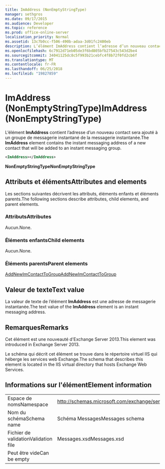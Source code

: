 ```yaml
---
title: ImAddress (NonEmptyStringType)
manager: sethgros
ms.date: 09/17/2015
ms.audience: Developer
ms.topic: reference
ms.prod: office-online-server
localization_priority: Normal
ms.assetid: 13c7b0cc-f506-490b-adaa-3d01fc2400eb
description: L’élément ImAddress contient l’adresse d’un nouveau contact sera ajouté à un groupe de messagerie instantané de la messagerie instantanée.
ms.openlocfilehash: 6c7912d71eb05de3f6bd805bfb27543c543d2be4
ms.sourcegitcommit: 34041125dc8c5f993b21cebfc4f8b72f0fd2cb6f
ms.translationtype: MT
ms.contentlocale: fr-FR
ms.lasthandoff: 06/25/2018
ms.locfileid: "19827859"
---
```

# <a name="imaddress-nonemptystringtype"></a><span data-ttu-id="9caf5-103">ImAddress (NonEmptyStringType)</span><span class="sxs-lookup"><span data-stu-id="9caf5-103">ImAddress (NonEmptyStringType)</span></span>

<span data-ttu-id="9caf5-104">L’élément **ImAddress** contient l’adresse d’un nouveau contact sera ajouté à un groupe de messagerie instantané de la messagerie instantanée.</span><span class="sxs-lookup"><span data-stu-id="9caf5-104">The **ImAddress** element contains the instant messaging address of a new contact that will be added to an instant messaging group.</span></span> 
  
```XML
<ImAddress></ImAddress>
```

 <span data-ttu-id="9caf5-105">**NonEmptyStringType**</span><span class="sxs-lookup"><span data-stu-id="9caf5-105">**NonEmptyStringType**</span></span>
## <a name="attributes-and-elements"></a><span data-ttu-id="9caf5-106">Attributs et éléments</span><span class="sxs-lookup"><span data-stu-id="9caf5-106">Attributes and elements</span></span>

<span data-ttu-id="9caf5-107">Les sections suivantes décrivent les attributs, éléments enfants et éléments parents.</span><span class="sxs-lookup"><span data-stu-id="9caf5-107">The following sections describe attributes, child elements, and parent elements.</span></span>
  
### <a name="attributes"></a><span data-ttu-id="9caf5-108">Attributs</span><span class="sxs-lookup"><span data-stu-id="9caf5-108">Attributes</span></span>

<span data-ttu-id="9caf5-109">Aucun.</span><span class="sxs-lookup"><span data-stu-id="9caf5-109">None.</span></span>
  
### <a name="child-elements"></a><span data-ttu-id="9caf5-110">Éléments enfants</span><span class="sxs-lookup"><span data-stu-id="9caf5-110">Child elements</span></span>

<span data-ttu-id="9caf5-111">Aucun.</span><span class="sxs-lookup"><span data-stu-id="9caf5-111">None.</span></span>
  
### <a name="parent-elements"></a><span data-ttu-id="9caf5-112">Éléments parents</span><span class="sxs-lookup"><span data-stu-id="9caf5-112">Parent elements</span></span>

[<span data-ttu-id="9caf5-113">AddNewImContactToGroup</span><span class="sxs-lookup"><span data-stu-id="9caf5-113">AddNewImContactToGroup</span></span>](addnewimcontacttogroup.md)
  
## <a name="text-value"></a><span data-ttu-id="9caf5-114">Valeur de texte</span><span class="sxs-lookup"><span data-stu-id="9caf5-114">Text value</span></span>

<span data-ttu-id="9caf5-115">La valeur de texte de l’élément **ImAddress** est une adresse de messagerie instantanée.</span><span class="sxs-lookup"><span data-stu-id="9caf5-115">The text value of the **ImAddress** element is an instant messaging address.</span></span> 
  
## <a name="remarks"></a><span data-ttu-id="9caf5-116">Remarques</span><span class="sxs-lookup"><span data-stu-id="9caf5-116">Remarks</span></span>

<span data-ttu-id="9caf5-117">Cet élément est une nouveauté d'Exchange Server 2013.</span><span class="sxs-lookup"><span data-stu-id="9caf5-117">This element was introduced in Exchange Server 2013.</span></span>
  
<span data-ttu-id="9caf5-118">Le schéma qui décrit cet élément se trouve dans le répertoire virtuel IIS qui héberge les services web Exchange.</span><span class="sxs-lookup"><span data-stu-id="9caf5-118">The schema that describes this element is located in the IIS virtual directory that hosts Exchange Web Services.</span></span>
  
## <a name="element-information"></a><span data-ttu-id="9caf5-119">Informations sur l'élément</span><span class="sxs-lookup"><span data-stu-id="9caf5-119">Element information</span></span>

|||
|:-----|:-----|
|<span data-ttu-id="9caf5-120">Espace de noms</span><span class="sxs-lookup"><span data-stu-id="9caf5-120">Namespace</span></span>  <br/> |http://schemas.microsoft.com/exchange/services/2006/messages  <br/> |
|<span data-ttu-id="9caf5-121">Nom du schéma</span><span class="sxs-lookup"><span data-stu-id="9caf5-121">Schema name</span></span>  <br/> |<span data-ttu-id="9caf5-122">Schéma Messages</span><span class="sxs-lookup"><span data-stu-id="9caf5-122">Messages schema</span></span>  <br/> |
|<span data-ttu-id="9caf5-123">Fichier de validation</span><span class="sxs-lookup"><span data-stu-id="9caf5-123">Validation file</span></span>  <br/> |<span data-ttu-id="9caf5-124">Messages.xsd</span><span class="sxs-lookup"><span data-stu-id="9caf5-124">Messages.xsd</span></span>  <br/> |
|<span data-ttu-id="9caf5-125">Peut être vide</span><span class="sxs-lookup"><span data-stu-id="9caf5-125">Can be empty</span></span>  <br/> ||
   

